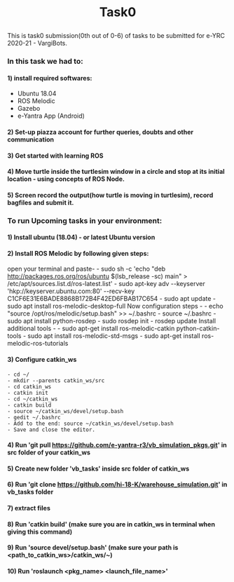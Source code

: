 # <p align='center'> Task0 </p>

This is task0 submission(0th out of 0-6) of tasks to be submitted for e-YRC 2020-21 - VargiBots.

### In this task we had to:
#### 1) install required softwares: 
- Ubuntu 18.04
- ROS Melodic
- Gazebo
- e-Yantra App (Android)
#### 2) Set-up piazza account for further queries, doubts and other communication
#### 3) Get started with learning ROS
#### 4) Move turtle inside the turtlesim window in a circle and stop at its initial location - using concepts of ROS Node.
#### 5) Screen record the output(how turtle is moving in turtlesim), record bagfiles and submit it.



### To run Upcoming tasks in your environment:

#### 1) Install ubuntu (18.04) - or latest Ubuntu version
#### 2) Install ROS Melodic by following given steps:
open your terminal and paste- 
    - sudo sh -c 'echo "deb http://packages.ros.org/ros/ubuntu $(lsb_release -sc) main" > /etc/apt/sources.list.d/ros-latest.list'
    - sudo apt-key adv --keyserver 'hkp://keyserver.ubuntu.com:80' --recv-key C1CF6E31E6BADE8868B172B4F42ED6FBAB17C654
    - sudo apt update
    - sudo apt install ros-melodic-desktop-full
 Now configuration steps -
    - echo "source /opt/ros/melodic/setup.bash" >> ~/.bashrc
    - source ~/.bashrc
    - sudo apt install python-rosdep
    - sudo rosdep init
    - rosdep update
Install additional tools -
    - sudo apt-get install ros-melodic-catkin python-catkin-tools
    - sudo apt install ros-melodic-std-msgs
    - sudo apt-get install ros-melodic-ros-tutorials

#### 3) Configure catkin_ws
    - cd ~/
    - mkdir --parents catkin_ws/src
    - cd catkin_ws
    - catkin init
    - cd ~/catkin_ws
    - catkin build
    - source ~/catkin_ws/devel/setup.bash
    - gedit ~/.bashrc
    - Add to the end: source ~/catkin_ws/devel/setup.bash
    - Save and close the editor.
    


#### 4) Run 'git pull https://github.com/e-yantra-r3/vb_simulation_pkgs.git' in src folder of your catkin_ws
#### 5) Create new folder 'vb_tasks' inside src folder of catkin_ws
#### 6) Run 'git clone https://github.com/hi-18-K/warehouse_simulation.git' in vb_tasks folder
#### 7) extract files
#### 8) Run 'catkin build' (make sure you are in catkin_ws in terminal when giving this command)
#### 9) Run 'source devel/setup.bash' (make sure your path is <path_to_catkin_ws>/catkin_ws/~)
#### 10) Run 'roslaunch <pkg_name> <launch_file_name>'

